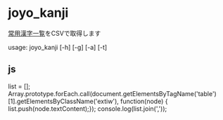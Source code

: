 # joyo_kanji
[常用漢字一覧](https://ja.wikipedia.org/wiki/%E5%B8%B8%E7%94%A8%E6%BC%A2%E5%AD%97%E4%B8%80%E8%A6%A7)をCSVで取得します

usage: joyo_kanji [-h] [-g] [-a] [-t]

## js
list = []; Array.prototype.forEach.call(document.getElementsByTagName('table')[1].getElementsByClassName('extiw'), function(node) { list.push(node.textContent);}); console.log(list.join(','));
